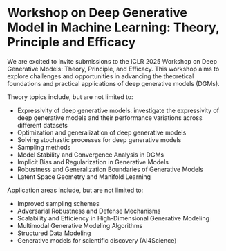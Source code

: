 # Workshop on Deep Generative Model in Machine Learning: Theory, Principle and Efficacy

We are excited to invite submissions to the ICLR 2025 Workshop on Deep Generative Models: Theory, Principle, and Efficacy. This workshop aims to explore challenges and opportunities in advancing the theoretical foundations and practical applications of deep generative models (DGMs).

Theory topics include, but are not limited to:
- Expressivity of deep generative models: investigate the expressivity of deep generative models and their performance variations across different datasets
- Optimization and generalization of deep generative models
- Solving stochastic processes for deep generative models
- Sampling methods
- Model Stability and Convergence Analysis in DGMs
- Implicit Bias and Regularization in Generative Models
- Robustness and Generalization Boundaries of Generative Models
- Latent Space Geometry and Manifold Learning

Application areas include, but are not limited to:
- Improved sampling schemes
- Adversarial Robustness and Defense Mechanisms
- Scalability and Efficiency in High-Dimensional Generative Modeling
- Multimodal Generative Modeling Algorithms
- Structured Data Modeling
- Generative models for scientific discovery (AI4Science)
